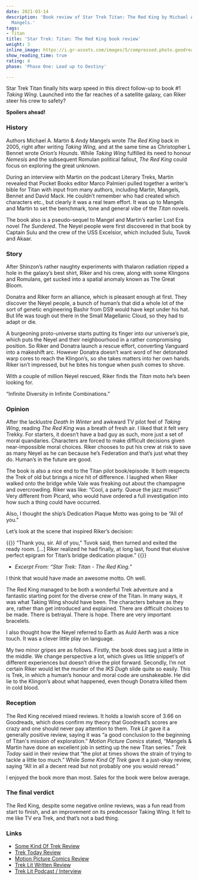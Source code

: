 ```yaml
---
date: 2021-03-14
description: 'Book review of Star Trek Titan: The Red King by Michael A. Martin & Andy
  Mangels.'
tags:
- Titan
title: 'Star Trek: Titan: The Red King book review'
weight: 3
inline_image: https://i.gr-assets.com/images/S/compressed.photo.goodreads.com/books/1328155058l/64003.jpg
show_reading_time: true
rating: 4
phase: 'Phase One: Lead up to Destiny'

---
```

Star Trek Titan finally hits warp speed in this direct follow-up to book #1 _Taking Wing_. Launched into the far reaches of a satellite galaxy, can Riker steer his crew to safety?

**Spoilers ahead!**

<!--more-->

### History

Authors Michael A. Martin & Andy Mangels wrote _The Red King_ back in 2005, right after writing _Taking Wing,_ and at the same time as Christopher L Bennet wrote _Orion’s Hounds_. While _Taking Wing_ fulfilled its need to honour _Nemesis_ and the subsequent Romulan political fallout, _The Red King_ could focus on exploring the great unknown.

During an interview with Martin on the podcast Literary Treks, Martin revealed that Pocket Books editor Marco Palmieri pulled together a writer’s bible for Titan with input from many authors, including Martin, Mangels, Bennet and David Mack. He couldn’t remember who had created which characters etc., but clearly it was a real team effort. It was up to Mangels and Martin to set the benchmark, tone and general vibe of the _Titan_ novels.

The book also is a pseudo-sequel to Mangel and Martin’s earlier Lost Era novel _The Sundered_. The Neyel people were first discovered in that book by Captain Sulu and the crew of the USS Excelsior, which included Sulu, Tuvok and Akaar.

### Story

After Shinzon’s rather naughty experiments with thalaron radiation ripped a hole in the galaxy’s best shirt, Riker and his crew, along with some Klingons and Romulans, get sucked into a spatial anomaly known as The Great Bloom.

Donatra and Riker form an alliance, which is pleasant enough at first. They discover the Neyel people, a bunch of human’s that did a whole lot of the sort of genetic engineering Bashir from DS9 would have kept under his hat. But life was tough out there in the Small Magellanic Cloud, so they had to adapt or die.

A burgeoning proto-universe starts putting its finger into our universe’s pie, which puts the Neyel and their neighbourhood in a rather compromising position. So Riker and Donatra launch a rescue effort, converting Vanguard into a makeshift arc. However Donatra doesn’t want word of her detonated warp cores to reach the Klingon’s, so she takes matters into her own hands. Riker isn’t impressed, but he bites his tongue when push comes to shove.

With a couple of million Neyel rescued, Riker finds the _Titan_ moto he’s been looking for.

“Infinite Diversity in Infinite Combinations.”

### Opinion

After the lacklustre _Death In Winter_ and awkward TV pilot feel of _Taking Wing_, reading _The Red King_ was a breath of fresh air. I liked that it felt very Trekky. For starters, it doesn’t have a bad guy as such, more just a set of moral quandaries. Characters are forced to make difficult decisions given near-impossible moral choices. Riker chooses to put his crew at risk to save as many Neyel as he can because he’s Federation and that’s just what they do. Human’s in the future are good.

The book is also a nice end to the Titan pilot book/episode. It both respects the Trek of old but brings a nice hit of difference. I laughed when Riker walked onto the bridge while Vale was freaking out about the champagne and overcrowding. Riker was like: “Cool, a party. Queue the jazz music!” Very different from Picard, who would have ordered a full investigation into how such a thing could have occurred.

Also, I thought the ship’s Dedication Plaque Motto was going to be “All of you.”

Let’s look at the scene that inspired Riker’s decision:

{{<pullout>}}
“Thank you, sir. All of you,” Tuvok said, then turned and exited the ready room.
\[…\] Riker realized he had finally, at long last, found that elusive perfect epigram for Titan’s bridge dedication plaque.”
{{</pullout>}}

* _Excerpt From: “Star Trek: Titan - The Red King.”_

I think that would have made an awesome motto. Oh well.

The Red King managed to be both a wonderful Trek adventure and a fantastic starting point for the diverse crew of the Titan. In many ways, it was what Taking Wing should have been. The characters behave as they are, rather than get introduced and explained. There are difficult choices to be made. There is betrayal. There is hope. There are very important bracelets.

I also thought how the Neyel referred to Earth as Auld Aerth was a nice touch. It was a clever little play on language.

My two minor gripes are as follows. Firstly, the book does sag just a little in the middle. We change perspective a lot, which gives us little snippet’s of different experiences but doesn’t drive the plot forward. Secondly, I’m not certain Riker would let the murder of the _IKS Dugh_ slide quite so easily. This is Trek, in which a human’s honour and moral code are unshakeable. He did lie to the Klingon’s about what happened, even though Donatra killed them in cold blood.

### Reception

The Red King received mixed reviews. It holds a lowish score of 3.66 on Goodreads, which does confirm my theory that Goodread’s scores are crazy and one should never pay attention to them. _Trek Lit_ gave it a generally positive review, saying it was “a good conclusion to the beginning of Titan's mission of exploration.” _Motion Picture Comics_ stated, “Mangels & Martin have done an excellent job in setting up the new Titan series.” _Trek Today_ said in their review that “the plot at times shows the strain of trying to tackle a little too much.” While _Some Kind Of Trek_ gave it a just-okay review, saying “All in all a decent read but not probably one you would reread.”

I enjoyed the book more than most. Sales for the book were below average.

### The final verdict

The Red King, despite some negative online reviews, was a fun read from start to finish, and an improvement on its predecessor Taking Wing. It felt to me like TV era Trek, and that’s not a bad thing.

### Links

* [Some Kind Of Trek Review](http://trekclivos79.blogspot.com/2016/11/taking-wing-with-titan.html)
* [Trek Today Review](https://www.trektoday.com/reviews/books/titan_red_king.shtml)
* [Motion Picture Comics Review](http://www.motionpicturescomics.com/2010/03/12/star-trek-titan-book-2-the-red-king)
* [Trek Lit Written Review](http://www.treklit.com/2019/07/red-king.html)
* [Trek Lit Podcast / Interview](http://www.trek.fm/literary-treks/268)